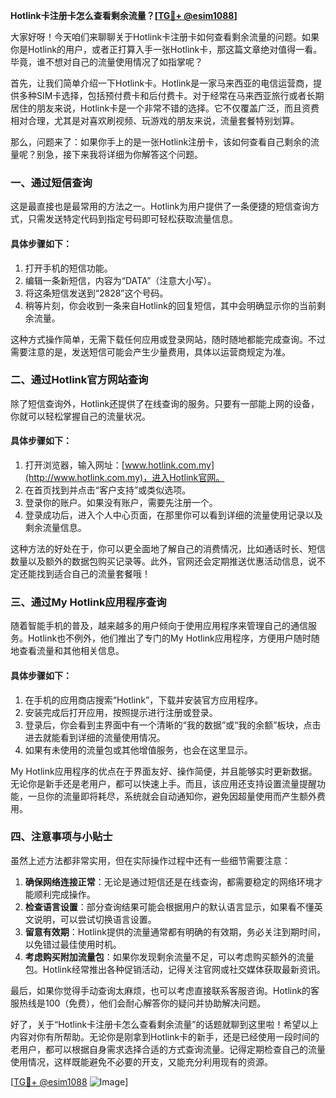**Hotlink卡注册卡怎么查看剩余流量？[[TG💪+ @esim1088](https://t.me/s/esim1088)]**

大家好呀！今天咱们来聊聊关于Hotlink卡注册卡如何查看剩余流量的问题。如果你是Hotlink的用户，或者正打算入手一张Hotlink卡，那这篇文章绝对值得一看。毕竟，谁不想对自己的流量使用情况了如指掌呢？

首先，让我们简单介绍一下Hotlink卡。Hotlink是一家马来西亚的电信运营商，提供多种SIM卡选择，包括预付费卡和后付费卡。对于经常在马来西亚旅行或者长期居住的朋友来说，Hotlink卡是一个非常不错的选择。它不仅覆盖广泛，而且资费相对合理，尤其是对喜欢刷视频、玩游戏的朋友来说，流量套餐特别划算。

那么，问题来了：如果你手上的是一张Hotlink注册卡，该如何查看自己剩余的流量呢？别急，接下来我将详细为你解答这个问题。

### **一、通过短信查询**

这是最直接也是最常用的方法之一。Hotlink为用户提供了一条便捷的短信查询方式，只需发送特定代码到指定号码即可轻松获取流量信息。

#### **具体步骤如下：**
1. 打开手机的短信功能。
2. 编辑一条新短信，内容为“DATA”（注意大小写）。
3. 将这条短信发送到“2828”这个号码。
4. 稍等片刻，你会收到一条来自Hotlink的回复短信，其中会明确显示你的当前剩余流量。

这种方式操作简单，无需下载任何应用或登录网站，随时随地都能完成查询。不过需要注意的是，发送短信可能会产生少量费用，具体以运营商规定为准。

### **二、通过Hotlink官方网站查询**

除了短信查询外，Hotlink还提供了在线查询的服务。只要有一部能上网的设备，你就可以轻松掌握自己的流量状况。

#### **具体步骤如下：**
1. 打开浏览器，输入网址：[www.hotlink.com.my](http://www.hotlink.com.my)，进入Hotlink官网。
2. 在首页找到并点击“客户支持”或类似选项。
3. 登录你的账户。如果没有账户，需要先注册一个。
4. 登录成功后，进入个人中心页面，在那里你可以看到详细的流量使用记录以及剩余流量信息。

这种方法的好处在于，你可以更全面地了解自己的消费情况，比如通话时长、短信数量以及额外的数据包购买记录等。此外，官网还会定期推送优惠活动信息，说不定还能找到适合自己的流量套餐哦！

### **三、通过My Hotlink应用程序查询**

随着智能手机的普及，越来越多的用户倾向于使用应用程序来管理自己的通信服务。Hotlink也不例外，他们推出了专门的My Hotlink应用程序，方便用户随时随地查看流量和其他相关信息。

#### **具体步骤如下：**
1. 在手机的应用商店搜索“Hotlink”，下载并安装官方应用程序。
2. 安装完成后打开应用，按照提示进行注册或登录。
3. 登录后，你会看到主界面中有一个清晰的“我的数据”或“我的余额”板块，点击进去就能看到详细的流量使用情况。
4. 如果有未使用的流量包或其他增值服务，也会在这里显示。

My Hotlink应用程序的优点在于界面友好、操作简便，并且能够实时更新数据。无论你是新手还是老用户，都可以快速上手。而且，该应用还支持设置流量提醒功能，一旦你的流量即将耗尽，系统就会自动通知你，避免因超量使用而产生额外费用。

### **四、注意事项与小贴士**

虽然上述方法都非常实用，但在实际操作过程中还有一些细节需要注意：

1. **确保网络连接正常**：无论是通过短信还是在线查询，都需要稳定的网络环境才能顺利完成操作。
2. **检查语言设置**：部分查询结果可能会根据用户的默认语言显示，如果看不懂英文说明，可以尝试切换语言设置。
3. **留意有效期**：Hotlink提供的流量通常都有明确的有效期，务必关注到期时间，以免错过最佳使用时机。
4. **考虑购买附加流量包**：如果你发现剩余流量不足，可以考虑购买额外的流量包。Hotlink经常推出各种促销活动，记得关注官网或社交媒体获取最新资讯。

最后，如果你觉得手动查询太麻烦，也可以考虑直接联系客服咨询。Hotlink的客服热线是100（免费），他们会耐心解答你的疑问并协助解决问题。

好了，关于“Hotlink卡注册卡怎么查看剩余流量”的话题就聊到这里啦！希望以上内容对你有所帮助。无论你是刚拿到Hotlink卡的新手，还是已经使用一段时间的老用户，都可以根据自身需求选择合适的方式查询流量。记得定期检查自己的流量使用情况，这样既能避免不必要的开支，又能充分利用现有的资源。

[[TG💪+ @esim1088](https://t.me/s/esim1088) ![Image](https://i.postimg.cc/4NQfJmqS/Snipaste-2025-05-13-00-14-12.png)]